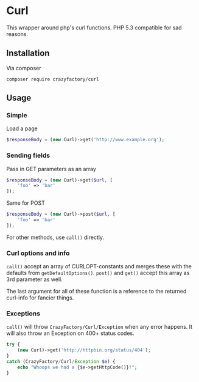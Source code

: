 
# Curl

This wrapper around php's curl functions. PHP 5.3 compatible for sad reasons.

## Installation

Via composer 

`composer require crazyfactory/curl`

## Usage

### Simple
Load a page
```php
$responseBody = (new Curl)->get('http://www.example.org');
```

### Sending fields
Pass in GET parameters as an array
```php
$responseBody = (new Curl)->get($url, [
    'foo' => 'bar'
]);
```

Same for POST
```php
$responseBody = (new Curl)->post($url, [
    'foo' => 'bar'
]);
```

For other methods, use `call()` directly.

### Curl options and info
`call()` accept an array of CURLOPT-constants and merges these with the defaults from `getDefaultOptions()`. `post()` and `get()` accept this array as 3rd parameter as well.

The last argument for all of these function is a reference to the returned curl-info for fancier things.

### Exceptions
`call()` will throw `CrazyFactory/Curl/Exception` when any error happens. It will also throw an Exception on 400+ status codes.

```php
try {
    (new Curl)->get('http://httpbin.org/status/404');
}
catch (CrazyFactory/Curl/Exception $e) {
    echo "Whoops we had a {$e->getHttpCode()}!"; 
}
```

